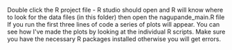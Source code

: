 
Double click the R project file - R studio should open and R will know where to look for the data files (in this folder) then open the nagupande_main.R file
If you run the first three lines of code a series of plots will appear.
You can see how I've made the plots by looking at the individual R scripts.
Make sure you have the necessary R packages installed otherwise you will get errors.